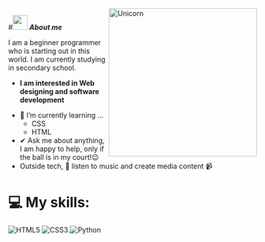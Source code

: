 
<img align="right" width=300px alt="Unicorn" src="https://media.giphy.com/media/v1.Y2lkPTc5MGI3NjExeWpkNHdyZTI0cDRhY3RtMW02dXp0dXh2eTJ3enh4d2dwODJ6eTRqNiZlcD12MV9naWZzX3NlYXJjaCZjdD1n/JIX9t2j0ZTN9S/giphy.gif" />

#<img src="https://giphy.com/gifs/shrempin-shrimp-shremp-shremps-JnWj533oZwgz678jUt" width="30px">&nbsp;***About me***

I am a beginner programmer who is starting out in this world. I am currently studying in secondary school.
* **I am interested in Web designing and software development**
- 🌱 I’m currently learning ...
  - CSS
  - HTML
- ✔ Ask me about anything, I am happy to help, only if the ball is in my court!😉<br>
- Outside tech, 🎵 listen to music and create media content 📹

# 💻 My skills:
![HTML5](https://img.shields.io/badge/html5-%23E34F26.svg?style=for-the-badge&logo=html5&logoColor=white) ![CSS3](https://img.shields.io/badge/css3-%231572B6.svg?style=for-the-badge&logo=css3&logoColor=white).![Python](https://img.shields.io/badge/python-3670A0?style=for-the-badge&logo=python&logoColor=ffdd54)

<!--
**juanbasanchez/juanbasanchez** is a ✨ _special_ ✨ repository because its `README.md` (this file) appears on your GitHub profile.

Here are some ideas to get you started:

- 🔭 I’m currently working on ...
- 🌱 I’m currently learning ...
- 👯 I’m looking to collaborate on ...
- 🤔 I’m looking for help with ...
- 💬 Ask me about ...
- 📫 How to reach me: ...
- 😄 Pronouns: ...
- ⚡ Fun fact: ...
-->
